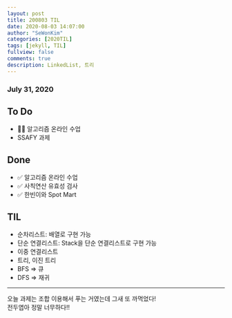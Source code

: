 ```yaml
---
layout: post
title: 200803 TIL
date: 2020-08-03 14:07:00
author: "SeWonKim"
categories: [2020TIL]
tags: [jekyll, TIL]
fullview: false
comments: true
description: LinkedList, 트리
---
```


### July 31, 2020

## To Do

- 👨‍💻 알고리즘 온라인 수업
- SSAFY 과제

## Done

- ✅ 알고리즘 온라인 수업
- ✅ 사칙연산 유효성 검사
- ✅ 한빈이와 Spot Mart

## TIL

- 순차리스트: 배열로 구현 가능
- 단순 연결리스트: Stack을 단순 연결리스트로 구현 가능
- 이중 연결리스트
- 트리, 이진 트리
- BFS => 큐
- DFS => 재귀

---

오늘 과제는 조합 이용해서 푸는 거였는데 그새 또 까먹었다!  
전두엽아 정말 너무하다!!
